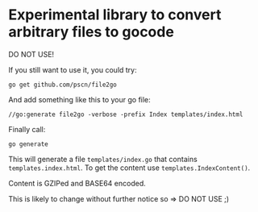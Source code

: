 # Experimental library to convert arbitrary files to gocode

DO NOT USE!

If you still want to use it, you could try:
````
go get github.com/pscn/file2go
````

And add something like this to your go file:
````
//go:generate file2go -verbose -prefix Index templates/index.html
````

Finally call:
````
go generate
````

This will generate a file ````templates/index.go```` that contains ````templates.index.html````.  To get the content use ````templates.IndexContent()````.

Content is GZIPed and BASE64 encoded.

This is likely to change without further notice so => DO NOT USE ;)